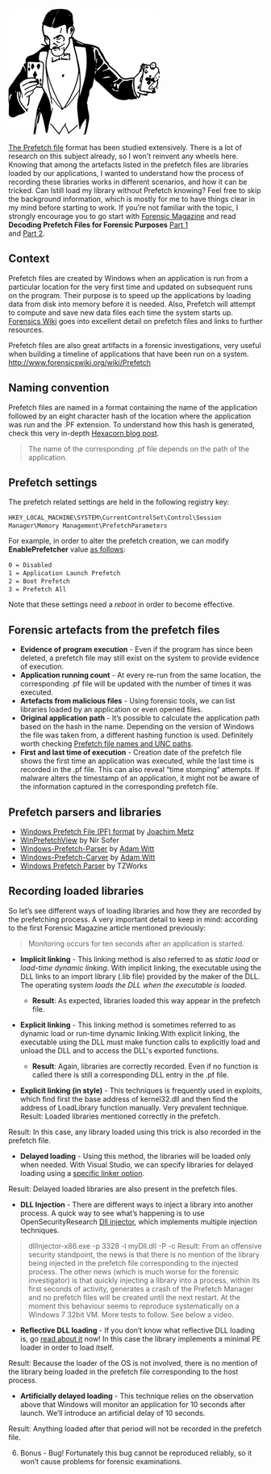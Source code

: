![Logo](/assets/images/tricks.png)

[The Prefetch file](http://www.forensicswiki.org/wiki/Windows_Prefetch_File_Format) format has been studied extensively. 
There is a lot of research on this subject already, so I won’t reinvent any wheels here.
Knowing that among the artefacts listed in the prefetch files are libraries loaded by our applications,
I wanted to understand how the process of recording these libraries works in different scenarios, and how it can be tricked. Can  Istill load my library without Prefetch knowing?
Feel free to skip the background information, which is mostly for me to have things clear in my mind before starting to work. 
If you’re not familiar with the topic, I strongly encourage you to go start with [Forensic Magazine](https://www.forensicmag.com/) 
and read **Decoding Prefetch Files for Forensic Purposes**  [Part 1](https://www.forensicmag.com/article/2010/12/decoding-prefetch-files-forensic-purposes-part-1)  
and [Part 2](https://www.forensicmag.com/article/2010/12/decoding-prefetch-files-forensic-purposes-part-2).

## Context
Prefetch files are created by Windows when an application is run from a particular location for the very first time and 
updated on subsequent runs on the program. Their purpose is to speed up the applications by loading data from disk into memory 
before it is needed. Also, Prefetch will attempt to compute and save new data files each time the system starts up. 
[Forensics Wiki](http://www.forensicswiki.org/wiki/Prefetch) goes into excellent detail on prefetch files and 
links to further resources.

Prefetch files are also great artifacts in a forensic investigations, very useful when building a timeline of applications that have been run on a system.  http://www.forensicswiki.org/wiki/Prefetch

## Naming convention
Prefetch files are named in a format containing the name of the application followed by an eight character hash 
of the location where the application was run and the .PF extension.
To understand how this hash is generated, check this very in-depth [Hexacorn blog post](http://www.hexacorn.com/blog/2012/06/13/prefetch-hash-calculator-a-hash-lookup-table-xpvistaw7w2k3w2k8/).

> The name of the corresponding .pf file depends on the path of the application.

## Prefetch settings 
The prefetch related settings are held in the following registry key:
```
HKEY_LOCAL_MACHINE\SYSTEM\CurrentControlSet\Control\Session Manager\Memory Management\PrefetchParameters
```
For example, in order to alter the prefetch creation, we can modify **EnablePrefetcher** value [as follows](https://msdn.microsoft.com/en-us/library/ms940847(v=winembedded.5).aspx):

```
0 = Disabled 
1 = Application Launch Prefetch 
2 = Boot Prefetch 
3 = Prefetch All
```

Note that these settings need a *reboot* in order to become effective.
 
## Forensic artefacts from the prefetch files
* __Evidence of program execution__ - Even if the program has since been deleted, a prefetch file may still exist on the system to provide evidence of execution. 
* __Application running count__ - At every re-run from the same location, the corresponding .pf file will be updated with the number of times it was executed.
* __Artefacts from malicious files__ - Using forensic tools, we can list libraries loaded by an application or even opened files.
* __Original application path__ - It’s possible to calculate the application path based on the hash in the name. Depending on the version of Windows the file was taken from, a different hashing function is used. Definitely worth checking [Prefetch file names and UNC paths](http://www.hexacorn.com/blog/2012/10/29/prefetch-file-names-and-unc-paths/).
* __First and last time of execution__ - Creation date  of the prefetch file shows the first time an application was executed, while the last time is recorded in the .pf file. This can also reveal “time stomping” attempts. If malware alters the timestamp of an application, it might not be aware of the information captured in the corresponding prefetch file.

## Prefetch parsers and libraries
* [Windows Prefetch File (PF) format](https://github.com/libyal/libscca/blob/master/documentation/Windows%20Prefetch%20File%20(PF)%20format.asciidoc) by [Joachim Metz](https://twitter.com/joachimmetz)
* [WinPrefetchView](http://www.nirsoft.net/utils/win_prefetch_view.html) by Nir Sofer
* [Windows-Prefetch-Parser](https://github.com/PoorBillionaire/Windows-Prefetch-Parser) by [Adam Witt](https://twitter.com/_TrapLoop)
* [Windows-Prefetch-Carver](https://github.com/PoorBillionaire/Windows-Prefetch-Carver) by [Adam Witt](https://twitter.com/_TrapLoop)
* [Windows Prefetch Parser](https://tzworks.net/prototype_page.php?proto_id=1) by  TZWorks

## Recording loaded libraries
So let’s see different ways of loading libraries and how they are recorded by the prefetching process. 
A very important detail to keep in mind: according to the first Forensic Magazine article mentioned previously:
> Monitoring occurs for ten seconds after an application is started.
* __Implicit linking__ - This linking method is also referred to as _static load_ or _load-time dynamic linking_. With implicit linking, the executable using the DLL links to an import library (.lib file) provided by the maker of the DLL. The operating system _loads the DLL when the executable is loaded_.

  * **Result**: As expected, libraries loaded this way appear in the prefetch file.

* __Explicit linking__ - This linking method is sometimes referred to as dynamic load or run-time dynamic linking.With explicit linking, the executable using the DLL must make function calls to explicitly load and unload the DLL and to access the DLL's exported functions. 

  * **Result**: Again, libraries are correctly recorded. Even if no function is called there is still a corresponding DLL entry in the .pf file.

* __Explicit linking (in style)__ - This techniques is frequently used in exploits, which find first the base address of kernel32.dll and then find the address of LoadLibrary function manually. Very prevalent technique. 
	Result: Loaded libraries mentioned correctly in the prefetch. 

Result: In this case, any library loaded using this trick is also recorded in the prefetch file.  

* __Delayed loading__ - Using this method, the libraries will be loaded only when needed. With Visual Studio, we can specify libraries for delayed loading using a [specific linker option](https://docs.microsoft.com/en-gb/cpp/build/reference/specifying-dlls-to-delay-load).

Result: Delayed loaded libraries are also present in the prefetch files.

* __DLL Injection__ - There are different ways to inject a library into another process. A quick way to see what’s happening is to use OpenSecurityResearch [Dll injector](https://github.com/OpenSecurityResearch/dllinjector), which implements multiple injection techniques.

> dllInjector-x86.exe -p 3328 -l myDll.dll -P -c
Result: From an offensive security standpoint, the news is that there is no mention of the library being injected in the prefetch file corresponding to the injected process. The other news (which is much worse for the forensic investigator) is that quickly injecting a library into a process, within its first seconds of activity, generates a crash of the Prefetch Manager and no prefetch files will be created until the next restart. At the moment this behaviour seems to reproduce systematically on a Windows 7 32bit VM. More tests to follow. See below a video.

* __Reflective DLL loading__ - If you don’t know what reflective DLL loading is, go [read about it](https://github.com/stephenfewer/ReflectiveDLLInjection) now! In this case the library implements a minimal PE loader in order to load itself. 

Result: Because the loader of the OS is not involved, there is no mention of the library being loaded in the prefetch file corresponding to the host process. 


* __Artificially delayed loading__ - This technique relies on the observation above that Windows will monitor an application for 10 seconds after launch. We’ll introduce an artificial delay of 10 seconds.

Result: Anything loaded after that period will not be recorded in the prefetch file.
	



6. Bonus - Bug!
Fortunately this bug cannot be reproduced reliably, so it won’t cause problems for forensic examinations.

